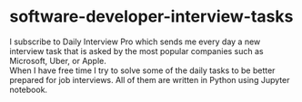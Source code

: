 # software-developer-interview-tasks
I subscribe to Daily Interview Pro which sends me every day a new interview task that is asked by the most popular companies such as Microsoft, Uber, or Apple. <br>
When I have free time I try to solve some of the daily tasks to be better prepared for job interviews. All of them are written in Python using Jupyter notebook.
